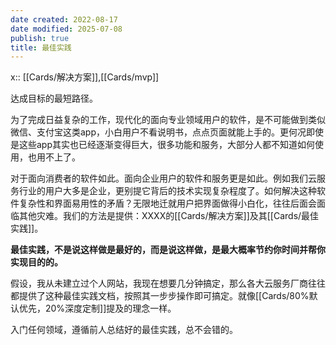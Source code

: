 ```yaml
---
date created: 2022-08-17
date modified: 2025-07-08
publish: true
title: 最佳实践
---
```

x:: [[Cards/解决方案]],[[Cards/mvp]]

达成目标的最短路径。

为了完成日益复杂的工作，现代化的面向专业领域用户的软件，是不可能做到类似微信、支付宝这类app，小白用户不看说明书，点点页面就能上手的。更何况即使是这些app其实也已经逐渐变得巨大，很多功能和服务，大部分人都不知道如何使用，也用不上了。

对于面向消费者的软件如此。面向企业用户的软件和服务更是如此。例如我们云服务行业的用户大多是企业，更别提它背后的技术实现复杂程度了。如何解决这种软件复杂性和界面易用性的矛盾？无限地迁就用户把界面做得小白化，往往后面会面临其他灾难。我们的方法是提供：XXXX的[[Cards/解决方案]]及其[[Cards/最佳实践]]。

**最佳实践，不是说这样做是最好的，而是说这样做，是最大概率节约你时间并帮你实现目的的。**

假设，我从未建立过个人网站，我现在想要几分钟搞定，那么各大云服务厂商往往都提供了这种最佳实践文档，按照其一步步操作即可搞定。就像[[Cards/80%默认优先，20%深度定制]]提及的理念一样。

入门任何领域，遵循前人总结好的最佳实践，总不会错的。
